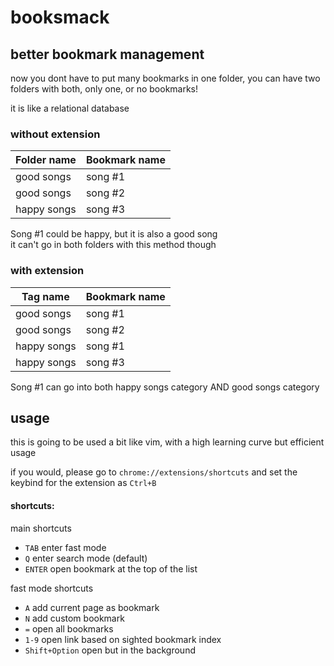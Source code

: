 # booksmack

## better bookmark management

now you dont have to put many bookmarks in one folder, you can have two folders with both, only one, or no bookmarks!

it is like a relational database

### without extension

| Folder name | Bookmark name |
| ----------- | ------------- |
| good songs | song #1 |
| good songs | song #2 |
| happy songs | song #3 |

Song #1 could be happy, but it is also a good song<br>
it can't go in both folders with this method though

### with extension

| Tag name | Bookmark name |
| ----------- | ------------- |
| good songs | song #1 |
| good songs | song #2 |
| happy songs | song #1 |
| happy songs | song #3 |

Song #1 can go into both happy songs category AND good songs category

## usage

this is going to be used a bit like vim, with a high learning curve but efficient usage

if you would, please go to `chrome://extensions/shortcuts` and set the keybind for the extension as `Ctrl+B`

#### shortcuts:

main shortcuts

- `TAB` enter fast mode
- `Q` enter search mode (default)
- `ENTER` open bookmark at the top of the list

fast mode shortcuts

- `A` add current page as bookmark
- `N` add custom bookmark
- `=` open all bookmarks
- `1-9` open link based on sighted bookmark index
- `Shift+Option` open but in the background
